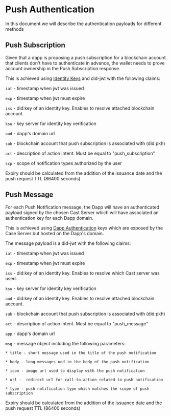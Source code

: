 # Push Authentication

In this document we will describe the authentication payloads for different methods

## Push Subscription

Given that a dapp is proposing a push subscription for a blockchain account that clients don't have to authenticate in advance, the wallet needs to prove account ownership in the Push Subscription response.

This is achieved using [Identity Keys](../../servers/keys/identity-keys) and did-jwt with the following claims:

`iat` - timestamp when jwt was issued

`exp` - timestamp when jwt must expire

`iss` - did:key of an identity key. Enables to resolve attached blockchain account.

`ksu` - key server for identity key verification

`aud` - dapp's domain url

`sub` - blockchain account that push subscription is associated with (did:pkh)

`act` - description of action intent. Must be equal to "push_subscription"

`scp` - scope of notification types authorized by the user

Expiry should be calculated from the addition of the issuance date and the push request TTL (86400 seconds)

## Push Message

For each Push Notification message, the Dapp will have an authenticated payload signed by the chosen Cast Server which will have associated an authentication key for each Dapp domain.

This is achieved using [Dapp Authentication](./dapp-authentication.md) keys which are exposed by the Case Server but hosted on the Dapp's domain.

The message payload is a did-jwt with the following claims:

`iat` - timestamp when jwt was issued

`exp` - timestamp when jwt must expire

`iss` - did:key of an identity key. Enables to resolve which Cast server was used.

`ksu` - key server for identity key verification

`aud` - did:key of an identity key. Enables to resolve attached blockchain account.

`sub` - blockchain account that push subscription is associated with (did:pkh)

`act` - description of action intent. Must be equal to "push_message"

`app` - dapp's domain url

`msg` - message object including the following parameters:

    * title - short message used in the title of the push notification

    * body - long messages ued in the body of the push notification
 
    * icon - image url used to display with the push notification
 
    * url -  redirect url for call-to-action related to push notification
 
    * type - push notification type which matches the scope of push subscription

Expiry should be calculated from the addition of the issuance date and the push request TTL (86400 seconds)
